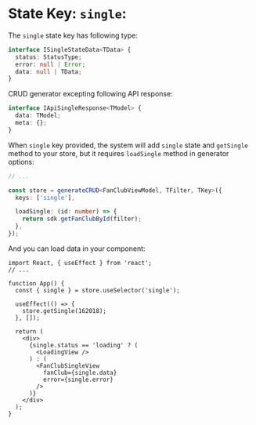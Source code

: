 # State Key: `single`:

The `single` state key has following type:

```typescript
interface ISingleStateData<TData> {
  status: StatusType;
  error: null | Error;
  data: null | TData;
}
```

CRUD generator excepting following API response:

```typescript
interface IApiSingleResponse<TModel> {
  data: TModel;
  meta: {};
}
```

When `single` key provided, the system will add `single` state and `getSingle` method to
your store, but it requires `loadSingle` method in generator options:

```typescript
// ...

const store = generateCRUD<FanClubViewModel, TFilter, TKey>({
  keys: ['single'],

  loadSingle: (id: number) => {
    return sdk.getFanClubById(filter);
  },
});
```

And you can load data in your component:

```tsx
import React, { useEffect } from 'react';
// ...

function App() {
  const { single } = store.useSelector('single');

  useEffect(() => {
    store.getSingle(162018);
  }, []);

  return (
    <div>
      {single.status == 'loading' ? (
        <LoadingView />
      ) : (
        <FanClubSingleView
          fanClub={single.data}
          error={single.error}
        />
      )}
    </div>
  );
}
```

